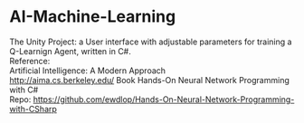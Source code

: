 # AI-Machine-Learning
The Unity Project: a User interface with adjustable parameters for training a Q-Learnign Agent, written in C#.<br />
Reference:<br />
Artificial Intelligence: A Modern Approach <br />
http://aima.cs.berkeley.edu/
Book Hands-On Neural Network Programming with C#<br />
Repo: https://github.com/ewdlop/Hands-On-Neural-Network-Programming-with-CSharp
